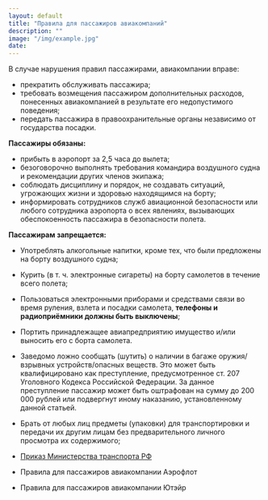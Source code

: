 ```yaml
---
layout: default
title: "Правила для пассажиров авиакомпаний"
description: ""
image: "/img/example.jpg"
date: 
---
```


В случае нарушения правил пассажирами, авиакомпании вправе:

- прекратить обслуживать пассажира;
- требовать возмещения пассажиром дополнительных расходов, понесенных авиакомпанией в результате его недопустимого поведения;
- передать пассажира в правоохранительные органы независимо от государства посадки. 

<strong>Пассажиры обязаны:</strong>

- прибыть в аэропорт за 2,5 часа до вылета;
- безоговорочно выполнять требования командира воздушного судна и рекомендации других членов экипажа;
- соблюдать дисциплину и порядок, не создавать ситуаций, угрожающих жизни и здоровью находящимся на борту;
- информировать сотрудников служб авиационной безопасности или любого 
сотрудника аэропорта о всех явлениях, вызывающих обеспокоенность 
пассажира в безопасности полета. 

<strong>Пассажирам запрещается:</strong>

- Употреблять алкогольные напитки, кроме тех, что были предложены на борту воздушного судна;
- Курить (в т. ч. электронные сигареты) на борту самолетов в течение всего полета;
- Пользоваться электронными приборами и средствами связи во время руления, взлета и посадки самолета, <b>телефоны и радиоприёмники должны быть выключены</b>;
- Портить принадлежащее авиапредприятию имущество и/или выносить его с борта самолета. 
- Заведомо ложно сообщать (шутить) о наличии в багаже оружия/взрывных
устройств/опасных веществ. Это может быть квалифицировано как
преступление, предусмотренное ст. 207 Уголовного Кодекса Российской
Федерации. За данное преступление пассажир может быть оштрафован на
сумму до 200 000 рублей или подвергнут иному наказанию, установленному
данной статьей. 
- Брать от любых лиц предметы (упаковки) для транспортировки и
 передачи их другим лицам без предварительного личного просмотра их 
содержимого;

- <a href="http://www.rg.ru/2007/10/10/pravila-dok.html" target="download">Приказ Министерства транспорта РФ</a>
- Правила для пассажиров авиакомпании Аэрофлот
- Правила для пассажиров авиакомпании Ютэйр
